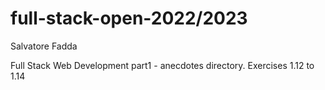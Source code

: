 # full-stack-open-2022/2023

Salvatore Fadda

Full Stack Web Development part1 - anecdotes directory.
Exercises 1.12 to 1.14